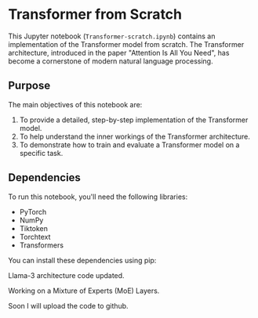 # Transformer from Scratch

This Jupyter notebook (`Transformer-scratch.ipynb`) contains an implementation of the Transformer model from scratch. The Transformer architecture, introduced in the paper "Attention Is All You Need", has become a cornerstone of modern natural language processing.

## Purpose

The main objectives of this notebook are:
1. To provide a detailed, step-by-step implementation of the Transformer model.
2. To help understand the inner workings of the Transformer architecture.
3. To demonstrate how to train and evaluate a Transformer model on a specific task.

## Dependencies

To run this notebook, you'll need the following libraries:
- PyTorch
- NumPy
- Tiktoken
- Torchtext
- Transformers


You can install these dependencies using pip:


Llama-3 architecture code updated.

Working on a Mixture of Experts (MoE) Layers.

Soon I will upload the code to github.
